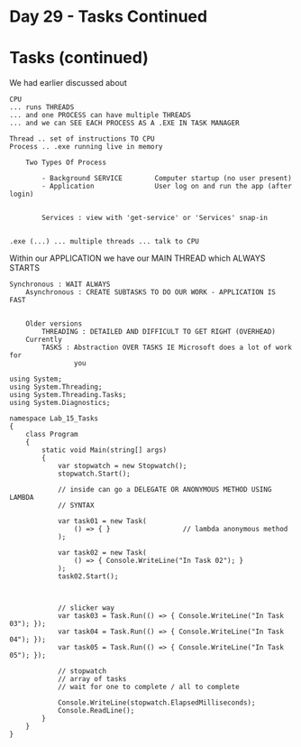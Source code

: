 # Day 29 - Tasks Continued

# Tasks (continued)

We had earlier discussed about

    CPU
    ... runs THREADS 
    ... and one PROCESS can have multiple THREADS
    ... and we can SEE EACH PROCESS AS A .EXE IN TASK MANAGER
    
    Thread .. set of instructions TO CPU
    Process .. .exe running live in memory
    
    	Two Types Of Process
    
    		- Background SERVICE 		Computer startup (no user present)
    		- Application 				User log on and run the app (after login)
    
    
    		Services : view with 'get-service' or 'Services' snap-in
    
    
    .exe (...) ... multiple threads ... talk to CPU

Within our APPLICATION
we have our MAIN THREAD which ALWAYS STARTS

    Synchronous : WAIT ALWAYS
    	Asynchronous : CREATE SUBTASKS TO DO OUR WORK - APPLICATION IS FAST
    
    
    	Older versions
    		THREADING : DETAILED AND DIFFICULT TO GET RIGHT (OVERHEAD)
    	Currently
    		TASKS : Abstraction OVER TASKS IE Microsoft does a lot of work for 
    				you

    using System;
    using System.Threading;
    using System.Threading.Tasks;
    using System.Diagnostics;
    
    namespace Lab_15_Tasks
    {
        class Program
        {
            static void Main(string[] args)
            {
                var stopwatch = new Stopwatch();
                stopwatch.Start();
    
                // inside can go a DELEGATE OR ANONYMOUS METHOD USING LAMBDA
                // SYNTAX
    
                var task01 = new Task(
                    () => { }                  // lambda anonymous method
                );
    
                var task02 = new Task(
                    () => { Console.WriteLine("In Task 02"); }                  
                );
                task02.Start();
    
    
    
                // slicker way
                var task03 = Task.Run(() => { Console.WriteLine("In Task 03"); });
                var task04 = Task.Run(() => { Console.WriteLine("In Task 04"); });
                var task05 = Task.Run(() => { Console.WriteLine("In Task 05"); });
    
                // stopwatch
                // array of tasks
                // wait for one to complete / all to complete
    
                Console.WriteLine(stopwatch.ElapsedMilliseconds);
                Console.ReadLine();
            }
        }
    }